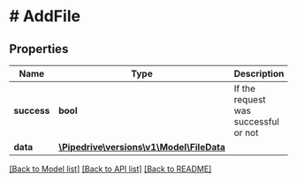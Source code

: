 # # AddFile

## Properties

Name | Type | Description | Notes
------------ | ------------- | ------------- | -------------
**success** | **bool** | If the request was successful or not | [optional]
**data** | [**\Pipedrive\versions\v1\Model\FileData**](FileData.md) |  | [optional]

[[Back to Model list]](../README.md#documentation-for-models) [[Back to API list]](../README.md#documentation-for-api-endpoints) [[Back to README]](../README.md)
